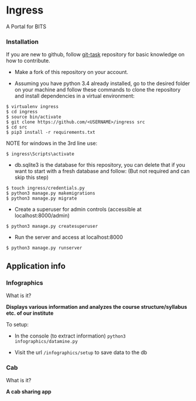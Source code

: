 # Ingress
A Portal for BITS

### Installation

If you are new to github, follow [git-task](https://github.com/OSDLabs/git-task) repository for basic knowledge on how to contribute.

* Make a fork of this repository on your account.

* Assuming you have python 3.4 already installed, go to the desired folder on your machine and follow these commands to clone the repository and install dependencies in a virtual environment:

```
$ virtualenv ingress
$ cd ingress
$ source bin/activate
$ git clone https://github.com/<USERNAME>/ingress src
$ cd src
$ pip3 install -r requirements.txt
```
NOTE for windows in the 3rd line use:
```
$ ingress\Scripts\activate
```

* db.sqlite3 is the database for this repository, you can delete that if you want to start with a fresh database and follow: (But not required and can skip this step)

```
$ touch ingress/credentials.py
$ python3 manage.py makemigrations
$ python3 manage.py migrate
```

* Create a superuser for admin controls (accessible at localhost:8000/admin)

```
$ python3 manage.py createsuperuser
```

* Run the server and access at localhost:8000

```
$ python3 manage.py runserver
```
## Application info
### Infographics
What is it?

**Displays various information and analyzes the course structure/syllabus etc. of our institute**

To setup:

* In the console (to extract information) `python3 infographics/datamine.py`

* Visit the url `/infographics/setup` to save data to the db

### Cab
What is it?

**A cab sharing app**
